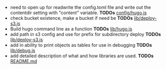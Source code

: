 - need to open up for readwrite the config.toml file and write out the contentdir setting with "content" variable. __TODOs__ [config/hugo.js](config/hugo.js)
- check bucket existence, make a bucket if need be __TODOs__ [lib/deploy-s3.js](lib/deploy-s3.js)
- Build hugo command line as a function __TODOs__ [lib/hugo.js](lib/hugo.js)
- add path in s3 config and use for prefix for subdirectory deploy __TODOs__ [lib/deploy-s3.js](lib/deploy-s3.js)
- add in ability to print objects as tables for use in debugging __TODOs__ [lib/debug.js](lib/debug.js)
- add detailed description of what and how libraries are used. __TODOs__ [README.md](README.md)
